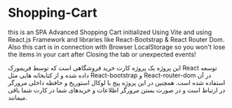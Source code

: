 # Shopping-Cart
this is an SPA Advanced Shopping Cart initialized Using Vite and using React.js Framework and libraries like React-Bootstrap & React Router Dom. Also this cart is in connection with Browser LocalStorage so you won't lose the items in your cart after Closing the tab or unexpected events!



این پروژه یک پروژه کارت خرید فروشگاهی است  که توسط فریمورک React توسعه داده شده و از کتابخانه هایی مثل React-bootstrap و React-router-dom در آن استفاده شده است. همچنین در این پروژه پیج با لوکال استوریخ و حافظه داخلی مرورگر در ارتباط است و در صورت بستن مرورگر اطلاعات و خریدهای شما در کارت شما باقی میمانند.


